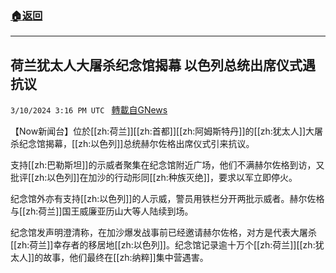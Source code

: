 ###  [:house:返回](README.md)
---


## 荷兰犹太人大屠杀纪念馆揭幕 以色列总统出席仪式遇抗议
`3/10/2024 3:16 PM UTC ` [轉載自GNews](https://gnews.org/articles/2382029)

【Now新闻台】位於[[zh:荷兰]][[zh:首都]][[zh:阿姆斯特丹]]的[[zh:犹太人]]大屠杀纪念馆揭幕，[[zh:以色列]]总统赫尔佐格出席仪式引来抗议。

支持[[zh:巴勒斯坦]]的示威者聚集在纪念馆附近广场，他们不满赫尔佐格到访，又批评[[zh:以色列]]在加沙的行动形同[[zh:种族灭绝]]，要求以军立即停火。

纪念馆外亦有支持[[zh:以色列]]的人示威，警员用铁栏分开两批示威者。赫尔佐格与[[zh:荷兰]]国王威廉亚历山大等人陆续到场。

纪念馆发声明澄清称，在加沙爆发战事前已经邀请赫尔佐格，对方是代表大屠杀[[zh:荷兰]]幸存者的移居地[[zh:以色列]]。纪念馆记录逾十万个[[zh:荷兰]][[zh:犹太人]]的故事，他们最终在[[zh:纳粹]]集中营遇害。
